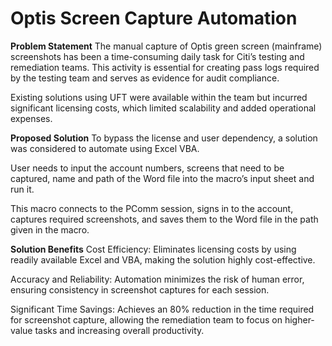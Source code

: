 # Optis Screen Capture Automation
 

**Problem Statement**
The manual capture of Optis green screen (mainframe) screenshots has been a time-consuming daily task for Citi’s testing and remediation teams. This activity is essential for creating pass logs required by the testing team and serves as evidence for audit compliance.

Existing solutions using UFT were available within the team but incurred significant licensing costs, which limited scalability and added operational expenses.

**Proposed Solution**
To bypass the license and user dependency, a solution was considered to automate using Excel VBA.

User needs to input the account numbers, screens that need to be captured, name and path of the Word file into the macro’s input sheet and run it.

This macro connects to the PComm session, signs in to the account, captures required screenshots, and saves them to the Word file in the path given in the macro.

**Solution Benefits**
Cost Efficiency: Eliminates licensing costs by using readily available Excel and VBA, making the solution highly cost-effective.

Accuracy and Reliability: Automation minimizes the risk of human error, ensuring consistency in screenshot captures for each session.

Significant Time Savings: Achieves an 80% reduction in the time required for screenshot capture, allowing the remediation team to focus on higher-value tasks and increasing overall productivity.
